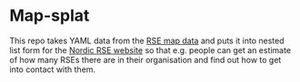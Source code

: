 # Map-splat

This repo takes YAML data from the [RSE map
data](https://github.com/nordic-rse/map/) and puts it into nested list form for
the [Nordic RSE website](https://github.com/nordic-rse/nordic-rse.github.io) so
that e.g. people can get an estimate of how many RSEs there are in their
organisation and find out how to get into contact with them.
